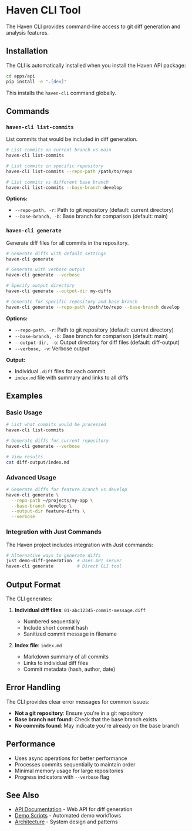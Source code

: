 # Haven CLI Tool

The Haven CLI provides command-line access to git diff generation and analysis features.

## Installation

The CLI is automatically installed when you install the Haven API package:

```bash
cd apps/api
pip install -e ".[dev]"
```

This installs the `haven-cli` command globally.

## Commands

### `haven-cli list-commits`

List commits that would be included in diff generation.

```bash
# List commits on current branch vs main
haven-cli list-commits

# List commits in specific repository
haven-cli list-commits --repo-path /path/to/repo

# List commits vs different base branch
haven-cli list-commits --base-branch develop
```

**Options:**
- `--repo-path, -r`: Path to git repository (default: current directory)
- `--base-branch, -b`: Base branch for comparison (default: main)

### `haven-cli generate`

Generate diff files for all commits in the repository.

```bash
# Generate diffs with default settings
haven-cli generate

# Generate with verbose output
haven-cli generate --verbose

# Specify output directory
haven-cli generate --output-dir my-diffs

# Generate for specific repository and base branch
haven-cli generate --repo-path /path/to/repo --base-branch develop
```

**Options:**
- `--repo-path, -r`: Path to git repository (default: current directory)
- `--base-branch, -b`: Base branch for comparison (default: main)
- `--output-dir, -o`: Output directory for diff files (default: diff-output)
- `--verbose, -v`: Verbose output

**Output:**
- Individual `.diff` files for each commit
- `index.md` file with summary and links to all diffs

## Examples

### Basic Usage

```bash
# List what commits would be processed
haven-cli list-commits

# Generate diffs for current repository
haven-cli generate --verbose

# View results
cat diff-output/index.md
```

### Advanced Usage

```bash
# Generate diffs for feature branch vs develop
haven-cli generate \
  --repo-path ~/projects/my-app \
  --base-branch develop \
  --output-dir feature-diffs \
  --verbose
```

### Integration with Just Commands

The Haven project includes integration with Just commands:

```bash
# Alternative ways to generate diffs
just demo-diff-generation  # Uses API server
haven-cli generate         # Direct CLI tool
```

## Output Format

The CLI generates:

1. **Individual diff files**: `01-abc12345-commit-message.diff`
   - Numbered sequentially
   - Include short commit hash
   - Sanitized commit message in filename

2. **Index file**: `index.md`
   - Markdown summary of all commits
   - Links to individual diff files
   - Commit metadata (hash, author, date)

## Error Handling

The CLI provides clear error messages for common issues:

- **Not a git repository**: Ensure you're in a git repository
- **Base branch not found**: Check that the base branch exists
- **No commits found**: May indicate you're already on the base branch

## Performance

- Uses async operations for better performance
- Processes commits sequentially to maintain order
- Minimal memory usage for large repositories
- Progress indicators with `--verbose` flag

## See Also

- [API Documentation](api/diff-generation.md) - Web API for diff generation
- [Demo Scripts](../scripts/) - Automated demo workflows
- [Architecture](architecture.md) - System design and patterns